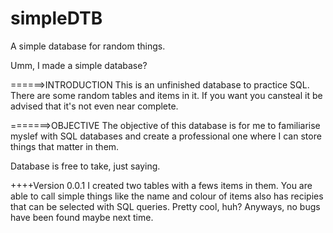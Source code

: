 # simpleDTB
A simple database for random things.

Umm, I made a simple database?

======>INTRODUCTION
This is an unfinished database to practice SQL. There are some random tables and items in it.
If you want you cansteal it be advised that it's not even near complete.


=======>OBJECTIVE
The objective of this database is for me to familiarise myslef with SQL databases and create a 
professional one where I can store things that matter in them.

Database is free to take, just saying.

++++Version 0.0.1
I created two tables with a fews items in them. You are able to call simple things like the name and colour of
items also has recipies that can be selected with SQL queries. Pretty cool, huh? Anyways, no bugs have been
found maybe next time.
